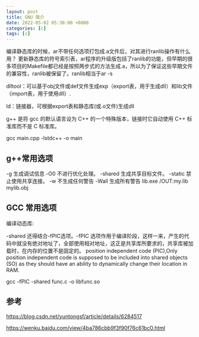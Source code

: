 ```yaml
---
layout: post
title: GNU 简介
date: 2022-05-02 05:30:00 +0800
categories: [c]
tags: [c]
---
```


编译静态库的时候，ar不带任何选项打包成.a文件后，对其进行ranlib操作有什么用？
更新静态库的符号索引表，ar程序的升级版包括了ranlib的功能，但早期的很多项目的Makefile都已经是按照两步式的方法生成.a，所以为了保证这些早期文件的兼容性，ranlib被保留了。ranlib相当于ar -s

dlltool：可以基于obj文件或def文件生成exp（export表，用于生成dll）和lib文件（import表，用于使用dll）.

ld：链接器，可根据export表和静态库(或.o文件)生成dll

g++ 是将 gcc 的默认语言设为 C++ 的一个特殊版本，链接时它自动使用 C++ 标准库而不是 C 标准库。

gcc main.cpp -lstdc++ -o main
## g++常用选项
-g	生成调试信息
-O0	不进行优化处理。
-shared	生成共享目标文件。
-static	禁止使用共享连接。
-w	不生成任何警告
-Wall	生成所有警告
 lib.exe   /OUT:my.lib   mylib.obj
## GCC 常用选项
编译动态库:

-shared 还得结合-fPIC选项。-fPIC 选项作用于编译阶段，这样一来，产生的代码中就没有绝对地址了，全部使用相对地址，这正是共享库所要求的，共享库被加载时，在内存的位置不是固定的。
position independent code (PIC),Only position independent code is supposed to be included into shared objects (SO) as they should have an ability to dynamically change their location in RAM.

gcc -fPIC -shared func.c -o libfunc.so
## 参考
https://blog.csdn.net/yuntongsf/article/details/6284517

https://wenku.baidu.com/view/4ba786cbb9f3f90f76c61bc0.html